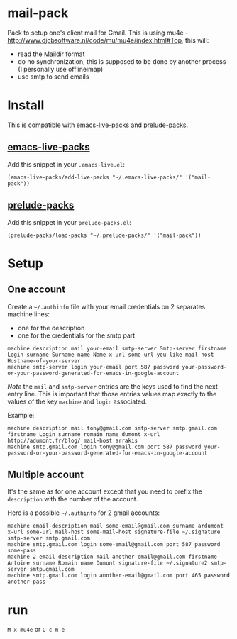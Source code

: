 mail-pack
=========

Pack to setup one's client mail for Gmail.
This is using mu4e - http://www.djcbsoftware.nl/code/mu/mu4e/index.html#Top, this will:
- read the Maildir format
- do no synchronization, this is supposed to be done by another process (I personally use offlineimap)
- use smtp to send emails

# Install

This is compatible with [emacs-live-packs](https://github.com/ardumont/emacs-live-packs) and [prelude-packs](https://github.com/ardumont/prelude-packs).

## [emacs-live-packs](https://github.com/ardumont/emacs-live-packs)

Add this snippet in your `.emacs-live.el`:
```elisp
(emacs-live-packs/add-live-packs "~/.emacs-live-packs/" '("mail-pack"))
```

## [prelude-packs](https://github.com/ardumont/prelude-packs)

Add this snippet in your `prelude-packs.el`:
```elisp
(prelude-packs/load-packs "~/.prelude-packs/" '("mail-pack"))
```

# Setup

## One account

Create a `~/.authinfo` file with your email credentials on 2 separates machine lines:
- one for the description
- one for the credentials for the smtp part

```text
machine description mail your-email smtp-server Smtp-server firstname Login surname Surname name Name x-url some-url-you-like mail-host Hostname-of-your-server
machine smtp-server login your-email port 587 password your-password-or-your-password-generated-for-emacs-in-google-account
```

*Note* the `mail` and `smtp-server` entries are the keys used to find the next entry line.
This is important that those entries values map exactly to the values of the key `machine` and `login` associated.

Example:

```text
machine description mail tony@gmail.com smtp-server smtp.gmail.com firstname Login surname romain name dumont x-url http://adumont.fr/blog/ mail-host arrakis
machine smtp.gmail.com login tony@gmail.com port 587 password your-password-or-your-password-generated-for-emacs-in-google-account
```

## Multiple account

It's the same as for one account except that you need to prefix the `description` with the number of the account.

Here is a possible `~/.authinfo` for 2 gmail accounts:

```text
machine email-description mail some-email@gmail.com surname ardumont x-url some-url mail-host some-mail-host signature-file ~/.signature smtp-server smtp.gmail.com
machine smtp.gmail.com login some-email@gmail.com port 587 password some-pass
machine 2-email-description mail another-email@gmail.com firstname Antoine surname Romain name Dumont signature-file ~/.signature2 smtp-server smtp.gmail.com
machine smtp.gmail.com login another-email@gmail.com port 465 password another-pass
```

# run

`M-x mu4e` or `C-c m e`
